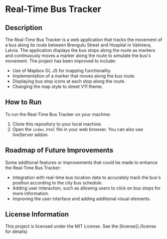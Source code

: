 # Real-Time Bus Tracker

## Description
The Real-Time Bus Tracker is a web application that tracks the movement of a bus along its route between Brengulu Street and Hospital in Valmiera, Latvia. The application displays the bus stops along the route as markers and continuously moves a marker along the route to simulate the bus's movement. The project has been improved to include:
- Use of Mapbox GL JS for mapping functionality.
- Implementation of a marker that moves along the bus route.
- Displaying bus stop icons at each stop along the route.
- Changing the map style to street V11 theme.

## How to Run
To run the Real-Time Bus Tracker on your machine:
1. Clone this repository to your local machine.
2. Open the `index.html` file in your web browser. You can also use liveServer addon. 

## Roadmap of Future Improvements
Some additional features or improvements that could be made to enhance the Real-Time Bus Tracker:
- Integration with real-time bus location data to accurately track the bus's position according to the city bus schedule.
- Adding user interaction, such as allowing users to click on bus stops for more information.
- Improving the user interface and adding additional visual elements.

## License Information
This project is licensed under the MIT License. See the [license](./license for details)

